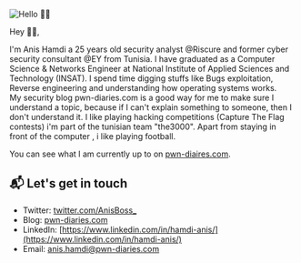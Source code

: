 ![Hello 👋🏻](https://i.ibb.co/t2NtDP7/Anis-Hamdi-Cover.png)

Hey 👋🏻,

I'm Anis Hamdi a 25 years old security analyst @Riscure and former cyber security consultant @EY from Tunisia.  I have graduated as a Computer Science & Networks Engineer at National Institute of Applied Sciences and Technology (INSAT). I spend time digging stuffs  like  Bugs exploitation, Reverse engineering and  understanding how operating systems  works.  
My security blog pwn-diaries.com is a good way for me to make sure I understand a topic, because if I can't explain something to someone, then I don't understand it.
I like playing hacking competitions (Capture The Flag contests) i'm part of the tunisian team "the3000". Apart from staying in front of the computer , i like playing football.  

You can see what I am currently up to on [pwn-diaires.com](pwn-diaires.com).

## 📬 Let's get in touch

- Twitter: [twitter.com/AnisBoss_](twitter.com/AnisBoss_)
- Blog: [pwn-diaries.com](pwn-diaries.com)
- LinkedIn: [https://www.linkedin.com/in/hamdi-anis/](https://www.linkedin.com/in/hamdi-anis/)
- Email: anis.hamdi@pwn-diaries.com
